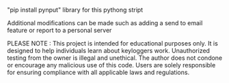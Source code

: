 "pip install pynput" library for this pythong stript 

Additional modifications can be made such as adding a send to email feature or report to a personal server



PLEASE NOTE : This project is intended for educational purposes only. It is designed to help individuals learn about keyloggers work. Unauthorized testing from the owner is illegal and unethical. The author does not condone or encourage any malicious use of this code. Users are solely responsible for ensuring compliance with all applicable laws and regulations.
